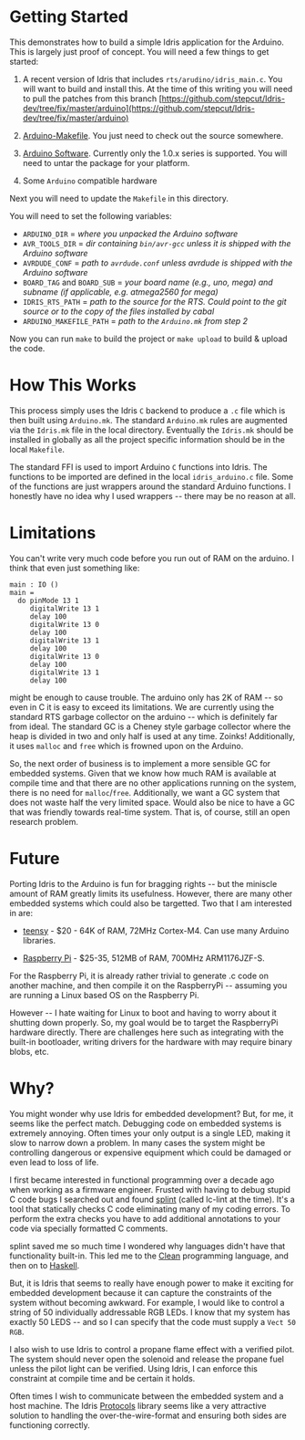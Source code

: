 Getting Started
===============

This demonstrates how to build a simple Idris application for the
Arduino. This is largely just proof of concept. You will need a few
things to get started:


  1. A recent version of Idris that includes
  `rts/arudino/idris_main.c`. You will want to build and install
  this. At the time of this writing you will need to pull the patches
  from this branch
  [https://github.com/stepcut/Idris-dev/tree/fix/master/arduino](https://github.com/stepcut/Idris-dev/tree/fix/master/arduino)

  2. [Arduino-Makefile](https://github.com/sudar/Arduino-Makefile). You
  just need to check out the source somewhere.

  3. [Arduino Software](http://arduino.cc/en/Main/Software). Currently
  only the 1.0.x series is supported. You will need to untar the
  package for your platform.

  4. Some `Arduino` compatible hardware

Next you will need to update the `Makefile` in this directory.

You will need to set the following variables:

 * `ARDUINO_DIR`    = *where you unpacked the Arduino software*
 * `AVR_TOOLS_DIR`  = *dir containing `bin/avr-gcc` unless it is shipped with the Arduino software*
 * `AVRDUDE_CONF`   = *path to `avrdude.conf` unless avrdude is shipped with the Arduino software*
 * `BOARD_TAG` and `BOARD_SUB` = *your board name (e.g., uno, mega) and subname (if applicable, e.g. atmega2560 for mega)*
 * `IDRIS_RTS_PATH` = *path to the source for the RTS. Could point to the git source or to the copy of the files installed by cabal*
 * `ARDUINO_MAKEFILE_PATH` = *path to the `Arduino.mk` from step 2*

Now you can run `make` to build the project or `make upload` to build & upload the code.

How This Works
==============

This process simply uses the Idris `C` backend to produce a `.c` file
which is then built using `Arduino.mk`. The standard `Arduino.mk`
rules are augmented via the `Idris.mk` file in the local
directory. Eventually the `Idris.mk` should be installed in globally
as all the project specific information should be in the local
`Makefile`.

The standard FFI is used to import Arduino `C` functions into
Idris. The functions to be imported are defined in the local
`idris_arduino.c` file. Some of the functions are just wrappers around
the standard Arduino functions. I honestly have no idea why I used
wrappers -- there may be no reason at all.

Limitations
===========

You can't write very much code before you run out of RAM on the arduino. I think that even just something like:

    main : IO ()
    main =
      do pinMode 13 1
         digitalWrite 13 1
         delay 100
         digitalWrite 13 0
         delay 100
         digitalWrite 13 1
         delay 100
         digitalWrite 13 0
         delay 100
         digitalWrite 13 1
         delay 100

might be enough to cause trouble. The arduino only has 2K of RAM -- so
even in C it is easy to exceed its limitations. We are currently using
the standard RTS garbage collector on the arduino -- which is
definitely far from ideal. The standard GC is a Cheney style garbage
collector where the heap is divided in two and only half is used at
any time. Zoinks! Additionally, it uses `malloc` and `free` which is
frowned upon on the Arduino.

So, the next order of business is to implement a more sensible GC for
embedded systems. Given that we know how much RAM is available at
compile time and that there are no other applications running on the
system, there is no need for `malloc`/`free`. Additionally, we want a GC
system that does not waste half the very limited space. Would also be
nice to have a GC that was friendly towards real-time system. That is,
of course, still an open research problem.

Future
======

Porting Idris to the Arduino is fun for bragging rights -- but the
miniscle amount of RAM greatly limits its usefulness. However, there
are many other embedded systems which could also be targetted. Two
that I am interested in are:

 * [teensy](https://www.pjrc.com/teensy/teensy31.html) - $20 - 64K of RAM, 72MHz Cortex-M4. Can use many Arduino libraries.

 * [Raspberry Pi](http://en.wikipedia.org/wiki/Raspberry_Pi) - $25-35, 512MB of RAM, 700MHz ARM1176JZF-S.

For the Raspberry Pi, it is already rather trivial to generate .c code
on another machine, and then compile it on the RaspberryPi -- assuming
you are running a Linux based OS on the Raspberry Pi.

However -- I hate waiting for Linux to boot and having to worry about
it shutting down properly. So, my goal would be to target the
RaspberryPi hardware directly. There are challenges here such as
integrating with the built-in bootloader, writing drivers for the
hardware with may require binary blobs, etc.


Why?
====

You might wonder why use Idris for embedded development? But, for me,
it seems like the perfect match. Debugging code on embedded systems is
extremely annoying. Often times your only output is a single LED,
making it slow to narrow down a problem. In many cases the system
might be controlling dangerous or expensive equipment which could be
damaged or even lead to loss of life.

I first became interested in functional programming over a decade ago
when working as a firmware engineer. Frusted with having to debug
stupid C code bugs I searched out and found
[splint](http://en.wikipedia.org/wiki/Splint_(programming_tool))
(called lc-lint at the time). It's a tool that statically checks C
code eliminating many of my coding errors. To perform the extra checks
you have to add additional annotations to your code via specially
formatted C comments.

splint saved me so much time I wondered why languages didn't have that
functionality built-in. This led me to the
[Clean](http://wiki.clean.cs.ru.nl/Clean) programming language, and
then on to [Haskell](http://www.haskell.org).

But, it is Idris that seems to really have enough power to make it
exciting for embedded development because it can capture the
constraints of the system without becoming
awkward. For example, I would like to control a string of 50
individually addressable RGB LEDs. I know that my system has exactly
50 LEDS -- and so I can specify that the code must supply a `Vect 50 RGB`.

I also wish to use Idris to control a propane flame effect with a
verified pilot. The system should never open the solenoid and release
the propane fuel unless the pilot light can be verified. Using Idris,
I can enforce this constraint at compile time and be certain it holds.

Often times I wish to communicate between the embedded system and a
host machine. The Idris
[Protocols](https://github.com/edwinb/Protocols) library seems like a
very attractive solution to handling the over-the-wire-format and
ensuring both sides are functioning correctly.
